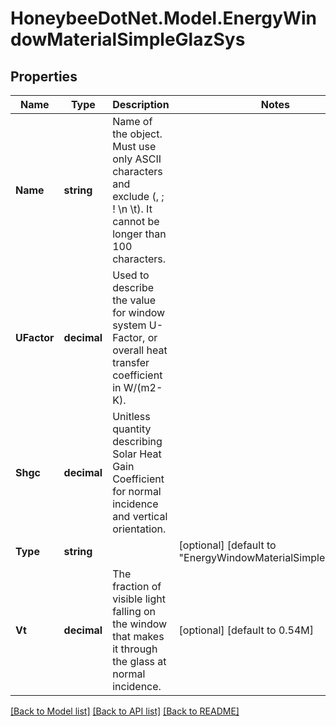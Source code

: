 
# HoneybeeDotNet.Model.EnergyWindowMaterialSimpleGlazSys

## Properties

Name | Type | Description | Notes
------------ | ------------- | ------------- | -------------
**Name** | **string** | Name of the object. Must use only ASCII characters and exclude (, ; ! \\n \\t). It cannot be longer than 100 characters. | 
**UFactor** | **decimal** | Used to describe the value for window system U-Factor, or overall heat transfer coefficient in W/(m2-K). | 
**Shgc** | **decimal** | Unitless  quantity describing Solar Heat Gain Coefficient for normal incidence and vertical orientation. | 
**Type** | **string** |  | [optional] [default to "EnergyWindowMaterialSimpleGlazSys"]
**Vt** | **decimal** | The fraction of visible light falling on the window that makes it through the glass at normal incidence. | [optional] [default to 0.54M]

[[Back to Model list]](../README.md#documentation-for-models)
[[Back to API list]](../README.md#documentation-for-api-endpoints)
[[Back to README]](../README.md)

